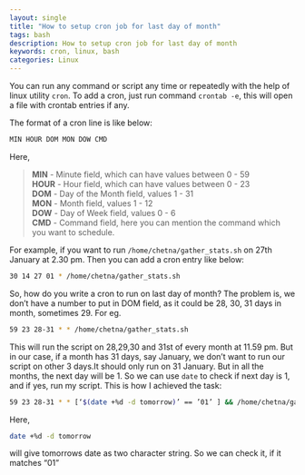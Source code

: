 ```yaml
---
layout: single  
title: "How to setup cron job for last day of month"
tags: bash
description: How to setup cron job for last day of month
keywords: cron, linux, bash
categories: Linux  
---
```


You can run any command or script any time or repeatedly with the help of linux utility `cron`. To add a cron, just run command `crontab -e`, this will open a file with crontab entries if any.

The format of a cron line is like below:

```bash
MIN HOUR DOM MON DOW CMD
```

Here,
> **MIN** - Minute field, which can have values between 0 - 59  
> **HOUR** - Hour field, which can have values between 0 - 23  
> **DOM** - Day of the Month field, values 1 - 31  
> **MON** - Month field, values 1 - 12  
> **DOW** - Day of Week field, values 0 - 6  
> **CMD** - Command field, here you can mention the command which you want to schedule.  

For example, if you want to run `/home/chetna/gather_stats.sh` on 27th January at 2.30 pm. Then you can add a cron entry like below:

```bash
30 14 27 01 * /home/chetna/gather_stats.sh
```

So, how do you write a cron to run on last day of month? The problem is, we don’t have a number to put in DOM field, as it could be 28, 30, 31 days in month, sometimes 29.
For eg.

```bash
59 23 28-31 * * /home/chetna/gather_stats.sh
```

This will run the script on 28,29,30 and 31st of every month at 11.59 pm. But in our case, if a month has 31 days, say January, we don’t want to run our script on other 3 days.It should only run on 31 January.
But in all the months, the next day will be 1. So we can use `date`
to check if next day is 1, and if yes, run my script.
This is how I achieved the task:

```bash
59 23 28-31 * * [‘$(date +%d -d tomorrow)’ == ’01’ ] && /home/chetna/gather_stats.sh
```

Here,

```bash
date +%d -d tomorrow
```

will give tomorrows date as two character string. So we can check it, if it matches “01”
